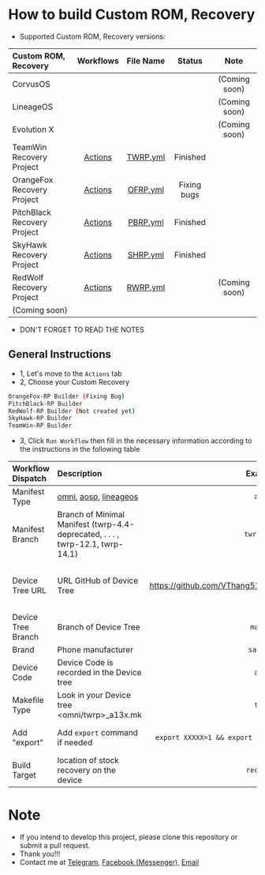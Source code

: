 # How to build Custom ROM, Recovery
- Supported Custom ROM, Recovery versions:

| Custom ROM, Recovery | Workflows | File Name | Status | Note |
| :------------------- | :-------: | :-------: | :----: | :--: |
| CorvusOS |  |  |  | (Coming soon) |
| LineageOS |  |  |  | (Coming soon) |
| Evolution X |  |  |  | (Coming soon) |
| TeamWin Recovery Project | [Actions](https://github.com/VThang51/Recovery-Builder-Workflows/actions/workflows/TWRP.yml) | [TWRP.yml](.github/workflows/TWRP.yml) | Finished  |  |
| OrangeFox Recovery Project | [Actions](https://github.com/VThang51/Recovery-Builder-Workflows/actions/workflows/OFRP.yml) | [OFRP.yml](.github/workflows/OFRP.yml) | Fixing bugs |  |
| PitchBlack Recovery Project | [Actions](https://github.com/VThang51/Recovery-Builder-Workflows/actions/workflows/PBRP.yml) | [PBRP.yml](.github/workflows/PBRP.yml) | Finished |  |
| SkyHawk Recovery Project | [Actions](https://github.com/VThang51/Recovery-Builder-Workflows/actions/workflows/SHRP.yml) | [SHRP.yml](.github/workflows/SHRP.yml) | Finished |  |
| RedWolf Recovery Project | [Actions](https://github.com/VThang51/Recovery-Builder-Workflows/actions/workflows/RWRP.yml) | [RWRP.yml](.github/workflows/RWRP.yml) |  | (Coming soon) |
| (Coming soon) |  |  |  |  |

- DON'T FORGET TO READ THE NOTES
## General Instructions
- 1, Let's move to the `Actions` tab
- 2, Choose your Custom Recovery
```bash
OrangeFox-RP Builder (Fixing Bug)
PitchBlack-RP Builder
RedWolf-RP Builder (Not created yet)
SkyHawk-RP Builder
TeamWin-RP Builder
```
- 3, Click `Run Workflow` then fill in the necessary information according to the instructions in the following table

| Workflow Dispatch | Description | Example | Note |
| :---------------- | :---------- | :-----: | :--- |
| Manifest Type | [omni](https://github.com/minimal-manifest-twrp/platform_manifest_twrp_omni), [aosp](https://github.com/minimal-manifest-twrp/platform_manifest_twrp_aosp), [lineageos](https://github.com/minimal-manifest-twrp/platform_manifest_twrp_lineageos) | `aosp` |  |
| Manifest Branch | Branch of Minimal Manifest (twrp-4.4-deprecated, . . . , twrp-12.1, twrp-14.1) | `twrp-12.1` |  |
| Device Tree URL | URL GitHub of Device Tree | https://github.com/VThang51/android_device_samsung_a13 | Make sure the Repository is set as `Public` |
| Device Tree Branch | Branch of Device Tree | `master` |  |
| Brand | Phone manufacturer | `samsung` |  |
| Device Code | Device Code is recorded in the Device tree | `a13x` |  |
| Makefile Type | Look in your Device tree <omni/twrp>_a13x.mk | `twrp` |  |
| Add "export" | Add `export` command if needed | `export XXXXX=1 && export YYYYY=true && export ZZZZZ=1` | Don't forget to add `&&` |
| Build Target | location of stock recovery on the device | `recovery` |  |

# Note
- If you intend to develop this project, please clone this repository or submit a pull request.
- Thank you!!! 
- Contact me at [Telegram](https://t.me/VThang51), [Facebook (Messenger)](https://m.me/thang.nguyenviet.05112007), [Email](mailto:vietthang0511.2@gmail.com)
